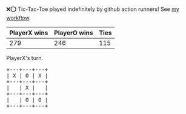 :x::o: Tic-Tac-Toe played indefinitely by github action runners! See [my workflow](.github/workflows/play.yaml).

|PlayerX wins|PlayerO wins|Ties|
|-|-|-|
|279|246|115|

PlayerX's turn.

<pre>
+---+---+---+
| X | O | X |
+---+---+---+
|   | X |   |
+---+---+---+
|   | O | O |
+---+---+---+
</pre>